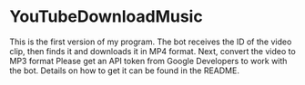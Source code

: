 # YouTubeDownloadMusic
This is the first version of my program.  The bot receives the ID of the video clip, then finds it and downloads it in MP4 format. Next, convert the video to MP3 format  Please get an API token from Google Developers to work with the bot. Details on how to get it can be found in the README.
